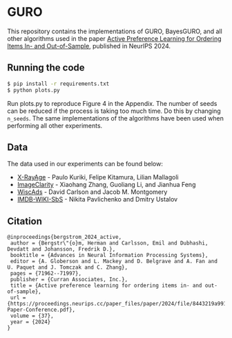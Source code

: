 # GURO

This repository contains the implementations of GURO, BayesGURO, and all other algorithms used in the paper [Active Preference Learning for Ordering Items In- and Out-of-Sample](https://arxiv.org/abs/2405.03059), published in NeurIPS 2024.

## Running the code

```bash
$ pip install -r requirements.txt
$ python plots.py
```

Run plots.py to reproduce Figure 4 in the Appendix. The number of seeds can be reduced if the process is taking too much time. Do this by changing ```n_seeds```. The same implementations of the algorithms have been used when performing all other experiments. 

## Data

The data used in our experiments can be found below:

* [X-RayAge](https://www.kaggle.com/competitions/spr-x-ray-age) - Paulo Kuriki, Felipe Kitamura, Lilian Mallagoli
* [ImageClarity](https://dbgroup.cs.tsinghua.edu.cn/ligl/crowdtopk) - Xiaohang Zhang, Guoliang Li, and Jianhua Feng
* [WiscAds](https://dataverse.harvard.edu/dataset.xhtml?persistentId=doi:10.7910/DVN/0ZRGEE) - David Carlson and Jacob M. Montgomery
* [IMDB-WIKI-SbS](https://github.com/Toloka/IMDB-WIKI-SbS) - Nikita Pavlichenko and Dmitry Ustalov

## Citation

```
@inproceedings{bergstrom_2024_active,
 author = {Bergstr\"{o}m, Herman and Carlsson, Emil and Dubhashi, Devdatt and Johansson, Fredrik D.},
 booktitle = {Advances in Neural Information Processing Systems},
 editor = {A. Globerson and L. Mackey and D. Belgrave and A. Fan and U. Paquet and J. Tomczak and C. Zhang},
 pages = {71962--71997},
 publisher = {Curran Associates, Inc.},
 title = {Active preference learning for ordering items in- and out-of-sample},
 url = {https://proceedings.neurips.cc/paper_files/paper/2024/file/8443219a991f068c34d9491ad68ffa94-Paper-Conference.pdf},
 volume = {37},
 year = {2024}
}
```
